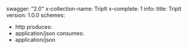 swagger: "2.0"
x-collection-name: TripIt
x-complete: 1
info:
  title: TripIt
  version: 1.0.0
schemes:
- http
produces:
- application/json
consumes:
- application/json